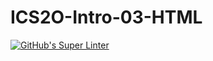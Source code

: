 # ICS2O-Intro-03-HTML
[![GitHub's Super Linter](https://github.com/daniel-pawelko-ics20/ICS2O-Intro-03-HTML/workflows/GitHub's%20Super%20Linter/badge.svg)](https://github.com/daniel-pawelko-ics20/ICS2O-Intro-03-HTML/actions)
